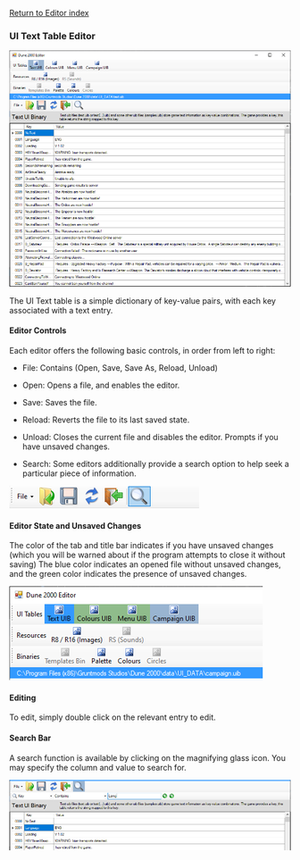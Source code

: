 
[Return to Editor index](doc/editor.md)

### UI Text Table Editor

![Image](doc/img/editor/uibText.png)

The UI Text table is a simple dictionary of key-value pairs, with each key associated with a text entry.

#### Editor Controls

Each editor offers the following basic controls, in order from left to right:

 - File: Contains (Open, Save, Save As, Reload, Unload)

 - Open: Opens a file, and enables the editor.

 - Save: Saves the file.

 - Reload: Reverts the file to its last saved state.

 - Unload: Closes the current file and disables the editor. Prompts if you have unsaved changes.

 - Search: Some editors additionally provide a search option to help seek a particular piece of information.

![Image](doc/img/editor/editorControls.png)

#### Editor State and Unsaved Changes

The color of the tab and title bar indicates if you have unsaved changes (which you will be warned about if the program attempts to close it without saving)
The blue color indicates an opened file without unsaved changes, and the green color indicates the presence of unsaved changes.

![Image](doc/img/editor/editorStates.png)

#### Editing

To edit, simply double click on the relevant entry to edit.

#### Search Bar

A search function is available by clicking on the magnifying glass icon.
You may specify the column and value to search for.

![Image](doc/img/editor/uib_searchBar.png)




